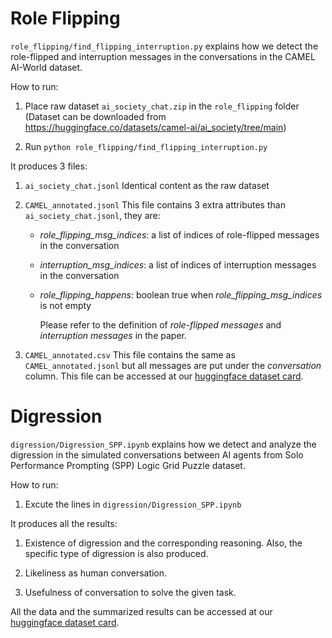 # Role Flipping

`role_flipping/find_flipping_interruption.py` explains how we detect the role-flipped and interruption messages in the conversations in the CAMEL AI-World dataset.

How to run:

1. Place raw dataset `ai_society_chat.zip` in the `role_flipping` folder (Dataset can be downloaded from https://huggingface.co/datasets/camel-ai/ai_society/tree/main)

2. Run `python role_flipping/find_flipping_interruption.py`

It produces 3 files:

1. `ai_society_chat.jsonl` Identical content as the raw dataset

2. `CAMEL_annotated.jsonl` This file contains 3 extra attributes than `ai_society_chat.jsonl`, they are:

   - *role_flipping_msg_indices*: a list of indices of role-flipped messages in the  conversation

   - *interruption_msg_indices*: a list of indices of interruption messages in the  conversation

   - *role_flipping_happens*: boolean true when *role_flipping_msg_indices* is not empty

     Please refer to the definition of *role-flipped messages* and *interruption messages* in the paper.

3. `CAMEL_annotated.csv` This file contains the same as `CAMEL_annotated.jsonl` but all messages are put under the *conversation* column. This file can be accessed at our [huggingface dataset card](https://huggingface.co/datasets/minnesotanlp/LLM-Artifacts/viewer/default/simulation_roleflip).

# Digression

`digression/Digression_SPP.ipynb` explains how we detect and analyze the digression in the simulated conversations between AI agents from Solo Performance Prompting (SPP) Logic Grid Puzzle dataset.

How to run:

1. Excute the lines in `digression/Digression_SPP.ipynb`

It produces all the results:

1. Existence of digression and the corresponding reasoning. Also, the specific type of digression is also produced.

2. Likeliness as human conversation. 

3. Usefulness of conversation to solve the given task. 

All the data and the summarized results can be accessed at our [huggingface dataset card](https://huggingface.co/datasets/minnesotanlp/LLM-Artifacts/viewer/default/simulation_digression).



